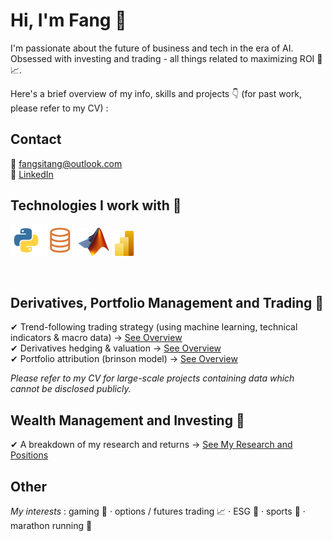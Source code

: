 # Hi, I'm Fang 👋
I'm passionate about the future of business and tech in the era of AI. Obsessed with investing and trading - all things related to maximizing ROI 🫡 📈. 

Here's a brief overview of my info, skills and projects 👇 (for past work, please refer to my CV) :

## Contact

📩 fangsitang@outlook.com\
👤 <a href="https://www.linkedin.com/in/fangsitang" target="_blank">LinkedIn</a>

## Technologies I work with 🔧

<p>
  <img src="images/logo_python.jpg" alt="Python" width="50" height="50">
  <img src="images/logo_slq.png" alt="SQL" width="50" height="50">
  <img src="images/logo_matlab.png" alt="Matlab" width="50" height="45">
  <img src="images/logo_powerbi.png" alt="Power BI" width="40" height="40">
</p>
<br>

## Derivatives, Portfolio Management and Trading 🚀

✔ Trend-following trading strategy (using machine learning, technical indicators & macro data) → [See Overview](https://github.com/fangsitang/Trading-Algo-Random-Forest)\
✔ Derivatives hedging & valuation → [See Overview](https://github.com/fangsitang/derivatives)\
✔ Portfolio attribution (brinson model) → [See Overview](https://github.com/fangsitang/portfolio_performance)

*Please refer to my CV for large-scale projects containing data which cannot be disclosed publicly.*
  
## Wealth Management and Investing 🥧

✔ A breakdown of my research and returns → [See My Research and Positions](https://github.com/fangsitang/personal_projects)

## Other
*My interests* : gaming 👾 · options / futures trading 📈 · ESG 🌱 · sports 🏀 · marathon running 👟
